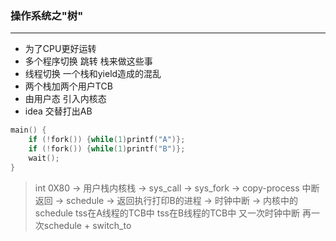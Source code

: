 ### 操作系统之"树"
---
- 为了CPU更好运转
- 多个程序切换 跳转 栈来做这些事
- 线程切换 一个栈和yield造成的混乱
- 两个栈加两个用户TCB
- 由用户态 引入内核态
- idea 交替打出AB
```C
main() {
    if (!fork()) {while(1)printf("A")};
    if (!fork()) {while(1)printf("B")};
    wait();
}
```
> int 0X80 -> 用户栈内核栈 -> sys_call -> sys_fork -> copy-process
> 中断返回 -> schedule -> 返回执行打印B的进程 -> 时钟中断 -> 内核中的schedule
> tss在A线程的TCB中
> tss在B线程的TCB中
> 又一次时钟中断 再一次schedule + switch_to
